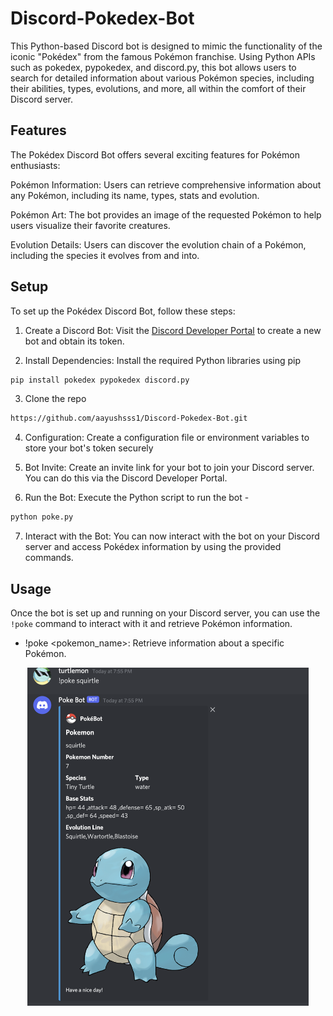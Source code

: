 # Discord-Pokedex-Bot

This Python-based Discord bot is designed to mimic the functionality of the iconic "Pokédex" from the famous Pokémon franchise. Using Python APIs such as pokedex, pypokedex, and discord.py, this bot allows users to search for detailed information about various Pokémon species, including their abilities, types, evolutions, and more, all within the comfort of their Discord server.

## Features

The Pokédex Discord Bot offers several exciting features for Pokémon enthusiasts:

Pokémon Information: Users can retrieve comprehensive information about any Pokémon, including its name, types, stats and evolution.

Pokémon Art: The bot provides an image of the requested Pokémon to help users visualize their favorite creatures.

Evolution Details: Users can discover the evolution chain of a Pokémon, including the species it evolves from and into.

## Setup

To set up the Pokédex Discord Bot, follow these steps:

1. Create a Discord Bot: Visit the [Discord Developer Portal](https://discord.com/developers/applications/) to create a new bot and obtain its token.

2. Install Dependencies: Install the required Python libraries using pip

```bash
pip install pokedex pypokedex discord.py
```

3. Clone the repo

```bash
https://github.com/aayushsss1/Discord-Pokedex-Bot.git
```

4. Configuration: Create a configuration file or environment variables to store your bot's token securely

5. Bot Invite: Create an invite link for your bot to join your Discord server. You can do this via the Discord Developer Portal.

6. Run the Bot: Execute the Python script to run the bot -

```bash
python poke.py
```

7. Interact with the Bot: You can now interact with the bot on your Discord server and access Pokédex information by using the provided commands.


## Usage

Once the bot is set up and running on your Discord server, you can use the `!poke` command to interact with it and retrieve Pokémon information. 

- !poke <pokemon_name>: Retrieve information about a specific Pokémon.

<div align = "center">
<kbd>
<img src="./images/Bot-Output.JPG" alt="alt text" width="450"/>
</kbd>
</div>
